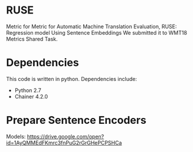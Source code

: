 # RUSE
Metric for Metric for Automatic Machine Translation Evaluation, RUSE: Regression model Using Sentence Embeddings
We submitted it to WMT18 Metrics Shared Task.

# Dependencies
This code is written in python. Dependencies include:
* Python 2.7
* Chainer 4.2.0

# Prepare Sentence Encoders


Models: https://drive.google.com/open?id=1AyQMMEdFKmrc3fnPuG2rGrGHePCPSHCa
